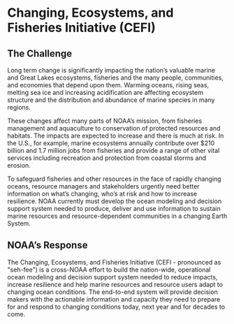 # Changing, Ecosystems, and Fisheries Initiative (CEFI)

## The Challenge
Long term change is significantly impacting the nation’s valuable marine and Great Lakes ecosystems, fisheries and the many people, communities, and economies that depend upon them. Warming oceans, rising seas, melting sea ice and increasing acidification are affecting ecosystem structure and the distribution and abundance of marine species in many regions.

These changes affect many parts of NOAA’s mission, from fisheries management and aquaculture to conservation of protected resources and habitats. The impacts are expected to increase and there is much at risk. In the U.S., for example, marine ecosystems annually contribute over $210 billion and 1.7 million jobs from fisheries and provide a range of other vital services including recreation and protection from coastal storms and erosion.

To safeguard fisheries and other resources in the face of rapidly changing oceans, resource managers and stakeholders urgently need better information on what’s changing, who’s at risk and how to increase resilience. NOAA currently must develop the ocean modeling and decision support system needed to produce, deliver and use information to sustain marine resources and resource-dependent communities in a changing Earth System.

## NOAA’s Response
The Changing, Ecosystems, and Fisheries Initiative (CEFI - pronounced as "seh-fee") is a cross-NOAA effort to build the nation-wide, operational ocean modeling and decision support system needed to reduce impacts, increase resilience and help marine resources and resource users adapt to changing ocean conditions. The end-to-end system will provide decision makers with the actionable information and capacity they need to prepare for and respond to changing conditions today, next year and for decades to come.